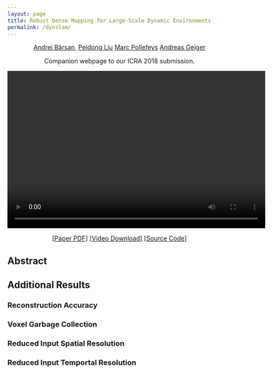 ```yaml
---
layout: page
title: Robust Dense Mapping for Large-Scale Dynamic Environments
permalink: /dynslam/
---
```


<!-- use poster="poster.jpg" for video poster -->
<div style="text-align: center">

<a href="www.cs.toronto.edu/~iab">Andrei Bârsan</a>,
<a href="http://people.inf.ethz.ch/liup/">Peidong Liu</a>
<a href="https://www.inf.ethz.ch/personal/marc.pollefeys/">Marc Pollefeys</a>
<a href="https://cvlibs.net">Andreas Geiger</a>

Companion webpage to our ICRA 2018 submission.

<video src="/assets/dynslam/dynslam-video-v0.4.1.webm" width="580" height="354" 
       controls preload></video>

 <div>
  [<a href="/assets/dynslam/robust-dense-mapping-paper-submission.pdf" download>Paper PDF</a>]
  [<a href="/assets/dynslam/dynslam-video-v0.4.1.webm" download>Video Download</a>]
  [<a href="https://github.com/AndreiBarsan/DynSLAM" target="_blank">Source Code</a>]
 </div>
</div>

## Abstract


## Additional Results

<!-- TODO -->

### Reconstruction Accuracy

<!-- TODO -->

### Voxel Garbage Collection

<!-- TODO -->

### Reduced Input Spatial Resolution

<!-- TODO -->

### Reduced Input Temportal Resolution

<!-- TODO -->


